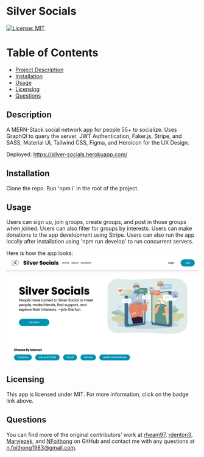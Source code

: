 
  # Silver Socials

  [![License: MIT](https://img.shields.io/badge/License-MIT-yellow.svg)](https://opensource.org/licenses/MIT)

  # Table of Contents
  * [Project Description](#description)
  * [Installation](#installation)
  * [Usage](#usage)
  * [Licensing](#license)
  * [Questions](#questions)
  
  <a name="description"></a>
  ## Description
  A MERN-Stack social network app for people 55+ to socialize. Uses GraphQl to query the server, JWT Authentication, Faker.js, Stripe, and SASS, Material UI, Tailwind CSS, Figma, and Heroicon for the UX Design.

  Deployed: https://silver-socials.herokuapp.com/

  <a name="install"></a>
  ## Installation
  Clone the repo. Run 'npm i' in the root of the project.

  <a name="usage"></a>
  ## Usage
  Users can sign up, join groups, create groups, and post in those groups when joined. Users can also filter for groups by interests. Users can make donations to the app development using Stripe. Users can also run the app locally after installation using 'npm run develop' to run concurrent servers.

  Here is how the app looks: 
  ![homepage](homepagess.png)

  <a name="license"></a>
  ## Licensing
  This app is licensed under MIT. For more information, click on the badge link above.

  <a name="questions"></a>
  ## Questions
  You can find more of the original contributors' work at [rheam97](https://github.com/rheam97), [rdenton3](https://github.com/rdenton3), [Maryjezek](https://github.com/Maryjezek), and [NFoithong](https://github.com/NFoithong) on GitHub and contact me with any questions
  at n.foithong1983@gmail.com.



